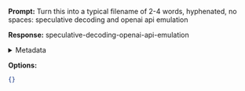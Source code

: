 **Prompt:**
Turn this into a typical filename of  2-4 words, hyphenated, no spaces: speculative decoding and openai api emulation

**Response:**
speculative-decoding-openai-api-emulation

<details><summary>Metadata</summary>

- Duration: 720 ms
- Datetime: 2024-01-11T17:25:40.212680
- Model: gpt-3.5-turbo-0613

</details>

**Options:**
```json
{}
```

